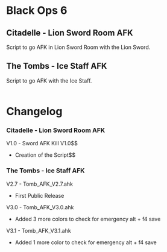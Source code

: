 # Black Ops 6
## Citadelle - Lion Sword Room AFK
Script to go AFK in Lion Sword Room with the Lion Sword.

## The Tombs - Ice Staff AFK
Script to go AFK with the Ice Staff.<br/><br/>


# Changelog

### Citadelle - Lion Sword Room AFK
V1.0 - Sword AFK Kill V1.0$$
- Creation of the Script$$
### The Tombs - Ice Staff AFK
V2.7 - Tomb_AFK_V2.7.ahk
- First Public Release

V3.0 - Tomb_AFK_V3.0.ahk<br/>
- Added 3 more colors to check for emergency alt + f4 save

V3.1 - Tomb_AFK_V3.1.ahk<br/>
- Added 1 more color to check for emergency alt + f4 save
